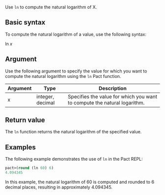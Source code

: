 Use `ln` to compute the natural logarithm of X.

## Basic syntax

To compute the natural logarithm of a value, use the following syntax:

ln *x*

## Argument

Use the following argument to specify the value for which you want to compute the natural logarithm using the `ln` Pact function.

| Argument | Type | Description |
| --- | --- | --- |
| x | integer, decimal | Specifies the value for which you want to compute the natural logarithm. |

## Return value

The `ln` function returns the natural logarithm of the specified value.

## Examples

The following example demonstrates the use of `ln` in the Pact REPL:

```lisp
pact>(round (ln 60) 6)
4.094345
```

In this example, the natural logarithm of 60 is computed and rounded to 6 decimal places, resulting in approximately 4.094345.
